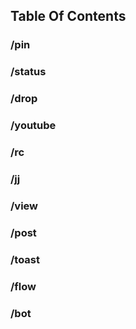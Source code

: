 ## Table Of Contents

 ### /pin
 ### /status
 ### /drop
 ### /youtube
 ### /rc
 ### /jj
 ### /view
 ### /post
 ### /toast
 ### /flow
 ### /bot
